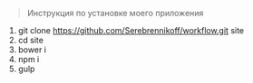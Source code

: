 > Инструкция по установке моего приложения
1. git clone https://github.com/Serebrennikoff/workflow.git site
2. cd site
3. bower i
4. npm i
5. gulp
